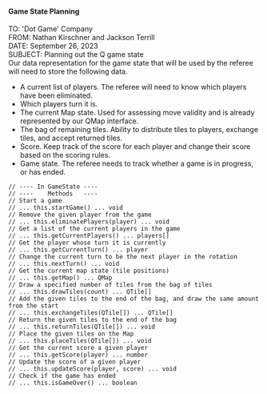 #### Game State Planning

TO: 'Dot Game' Company \
FROM: Nathan Kirschner and Jackson Terrill \
DATE: September 26, 2023 \
SUBJECT: Planning out the Q game state \
Our data representation for the game state that will be used by the referee will need to store the following data.

- A current list of players. The referee will need to know which players have been eliminated.
- Which players turn it is.
- The current Map state. Used for assessing move validity and is already represented by our QMap interface.
- The bag of remaining tiles. Ability to distribute tiles to players, exchange tiles, and accept returned tiles.
- Score. Keep track of the score for each player and change their score based on the scoring rules.
- Game state. The referee needs to track whether a game is in progress, or has ended.

```
// ---- In GameState ----
// ----    Methods   ----
// Start a game
// ... this.startGame() ... void
// Remove the given player from the game
// ... this.eliminatePlayers(player) ... void
// Get a list of the current players in the game
// ... this.getCurrentPlayers() ... players[]
// Get the player whose turn it is currently
// ... this.getCurrentTurn() ... player
// Change the current turn to be the next player in the rotation
// ... this.nextTurn() ... void
// Get the current map state (tile positions)
// ... this.getMap() ... QMap
// Draw a specified number of tiles from the bag of tiles
// ... this.drawTiles(count) ... QTile[]
// Add the given tiles to the end of the bag, and draw the same amount from the start
// ... this.exchangeTiles(QTile[]) ... QTile[]
// Return the given tiles to the end of the bag
// ... this.returnTiles(QTile[]) ... void
// Place the given tiles on the Map
// ... this.placeTiles(QTile[]) ... void
// Get the current score a given player
// ... this.getScore(player) ... number
// Update the score of a given player
// ... this.updateScore(player, score) ... void
// Check if the game has ended
// ... this.isGameOver() ... boolean
```
